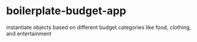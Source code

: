 # boilerplate-budget-app
instantiate objects based on different budget categories like food, clothing, and entertainment

